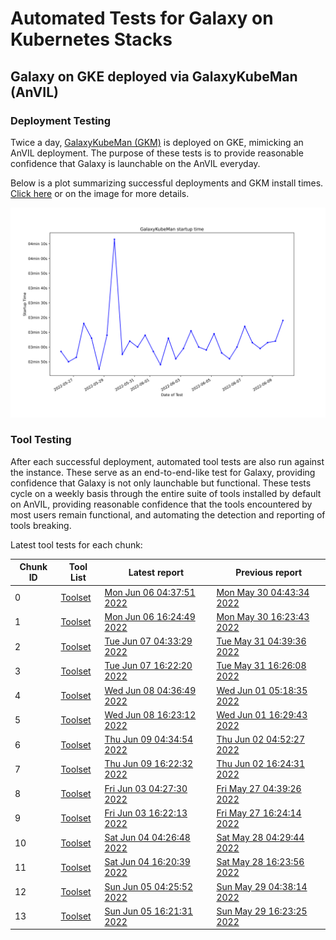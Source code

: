 # Automated Tests for Galaxy on Kubernetes Stacks
## Galaxy on GKE deployed via GalaxyKubeMan (AnVIL)
### Deployment Testing
Twice a day, [GalaxyKubeMan (GKM)](https://github.com/galaxyproject/galaxykubeman-helm) is deployed on GKE, mimicking an AnVIL deployment. The purpose of these tests is to provide reasonable confidence that Galaxy is launchable on the AnVIL everyday.

Below is a plot summarizing successful deployments and GKM install times.
<a href="https://htmlpreview.github.io/?https://github.com/anvilproject/galaxy-tests/blob/main/reports/anvil-production/deployments.html">Click here</a> or on the image for more details.

<a href="https://htmlpreview.github.io/?https://github.com/anvilproject/galaxy-tests/blob/main/reports/anvil-production/deployments.html"><img src="deployments.svg" /></a>

### Tool Testing
After each successful deployment, automated tool tests are also run against the instance. These serve as an end-to-end-like test for Galaxy, providing confidence that Galaxy is not only launchable but functional. These tests cycle on a weekly basis through the entire suite of tools installed by default on AnVIL, providing reasonable confidence that the tools encountered by most users remain functional, and automating the detection and reporting of tools breaking.

Latest tool tests for each chunk:

<table id="anviltools"><thead><tr><th>Chunk ID</th><th>Tool List</th><th>Latest report</th><th>Previous report</th></tr></thead><tbody><tr><td>0</td><td><a href="https://github.com/anvilproject/galaxy-tests/blob/main/reports/anvil-production/tool-tests/gxy-auto-2022-06-06-04-30-09-1/tools.yaml">Toolset</a></td><td><a href="https://htmlpreview.github.io/?https://github.com/anvilproject/galaxy-tests/blob/main/reports/anvil-production/tool-tests/gxy-auto-2022-06-06-04-30-09-1/results.html">Mon Jun 06 04:37:51 2022</a></td><td><a href="https://htmlpreview.github.io/?https://github.com/anvilproject/galaxy-tests/blob/main/reports/anvil-production/tool-tests/gxy-auto-2022-05-30-04-36-43-1/results.html">Mon May 30 04:43:34 2022</a></td></tr><tr><td>1</td><td><a href="https://github.com/anvilproject/galaxy-tests/blob/main/reports/anvil-production/tool-tests/gxy-auto-2022-06-06-16-17-04-1/tools.yaml">Toolset</a></td><td><a href="https://htmlpreview.github.io/?https://github.com/anvilproject/galaxy-tests/blob/main/reports/anvil-production/tool-tests/gxy-auto-2022-06-06-16-17-04-1/results.html">Mon Jun 06 16:24:49 2022</a></td><td><a href="https://htmlpreview.github.io/?https://github.com/anvilproject/galaxy-tests/blob/main/reports/anvil-production/tool-tests/gxy-auto-2022-05-30-16-16-06-1/results.html">Mon May 30 16:23:43 2022</a></td></tr><tr><td>2</td><td><a href="https://github.com/anvilproject/galaxy-tests/blob/main/reports/anvil-production/tool-tests/gxy-auto-2022-06-07-04-25-19-1/tools.yaml">Toolset</a></td><td><a href="https://htmlpreview.github.io/?https://github.com/anvilproject/galaxy-tests/blob/main/reports/anvil-production/tool-tests/gxy-auto-2022-06-07-04-25-19-1/results.html">Tue Jun 07 04:33:29 2022</a></td><td><a href="https://htmlpreview.github.io/?https://github.com/anvilproject/galaxy-tests/blob/main/reports/anvil-production/tool-tests/gxy-auto-2022-05-31-04-32-08-1/results.html">Tue May 31 04:39:36 2022</a></td></tr><tr><td>3</td><td><a href="https://github.com/anvilproject/galaxy-tests/blob/main/reports/anvil-production/tool-tests/gxy-auto-2022-06-07-16-14-54-1/tools.yaml">Toolset</a></td><td><a href="https://htmlpreview.github.io/?https://github.com/anvilproject/galaxy-tests/blob/main/reports/anvil-production/tool-tests/gxy-auto-2022-06-07-16-14-54-1/results.html">Tue Jun 07 16:22:20 2022</a></td><td><a href="https://htmlpreview.github.io/?https://github.com/anvilproject/galaxy-tests/blob/main/reports/anvil-production/tool-tests/gxy-auto-2022-05-31-16-18-17-1/results.html">Tue May 31 16:26:08 2022</a></td></tr><tr><td>4</td><td><a href="https://github.com/anvilproject/galaxy-tests/blob/main/reports/anvil-production/tool-tests/gxy-auto-2022-06-08-04-29-24-1/tools.yaml">Toolset</a></td><td><a href="https://htmlpreview.github.io/?https://github.com/anvilproject/galaxy-tests/blob/main/reports/anvil-production/tool-tests/gxy-auto-2022-06-08-04-29-24-1/results.html">Wed Jun 08 04:36:49 2022</a></td><td><a href="https://htmlpreview.github.io/?https://github.com/anvilproject/galaxy-tests/blob/main/reports/anvil-production/tool-tests/gxy-auto-2022-06-01-05-11-16-1/results.html">Wed Jun 01 05:18:35 2022</a></td></tr><tr><td>5</td><td><a href="https://github.com/anvilproject/galaxy-tests/blob/main/reports/anvil-production/tool-tests/gxy-auto-2022-06-08-16-14-20-1/tools.yaml">Toolset</a></td><td><a href="https://htmlpreview.github.io/?https://github.com/anvilproject/galaxy-tests/blob/main/reports/anvil-production/tool-tests/gxy-auto-2022-06-08-16-14-20-1/results.html">Wed Jun 08 16:23:12 2022</a></td><td><a href="https://htmlpreview.github.io/?https://github.com/anvilproject/galaxy-tests/blob/main/reports/anvil-production/tool-tests/gxy-auto-2022-06-01-16-21-24-1/results.html">Wed Jun 01 16:29:43 2022</a></td></tr><tr><td>6</td><td><a href="https://github.com/anvilproject/galaxy-tests/blob/main/reports/anvil-production/tool-tests/gxy-auto-2022-06-09-04-27-43-1/tools.yaml">Toolset</a></td><td><a href="https://htmlpreview.github.io/?https://github.com/anvilproject/galaxy-tests/blob/main/reports/anvil-production/tool-tests/gxy-auto-2022-06-09-04-27-43-1/results.html">Thu Jun 09 04:34:54 2022</a></td><td><a href="https://htmlpreview.github.io/?https://github.com/anvilproject/galaxy-tests/blob/main/reports/anvil-production/tool-tests/gxy-auto-2022-06-02-04-45-07-1/results.html">Thu Jun 02 04:52:27 2022</a></td></tr><tr><td>7</td><td><a href="https://github.com/anvilproject/galaxy-tests/blob/main/reports/anvil-production/tool-tests/gxy-auto-2022-06-09-16-14-32-1/tools.yaml">Toolset</a></td><td><a href="https://htmlpreview.github.io/?https://github.com/anvilproject/galaxy-tests/blob/main/reports/anvil-production/tool-tests/gxy-auto-2022-06-09-16-14-32-1/results.html">Thu Jun 09 16:22:32 2022</a></td><td><a href="https://htmlpreview.github.io/?https://github.com/anvilproject/galaxy-tests/blob/main/reports/anvil-production/tool-tests/gxy-auto-2022-06-02-16-16-57-1/results.html">Thu Jun 02 16:24:31 2022</a></td></tr><tr><td>8</td><td><a href="https://github.com/anvilproject/galaxy-tests/blob/main/reports/anvil-production/tool-tests/gxy-auto-2022-06-03-04-19-52-1/tools.yaml">Toolset</a></td><td><a href="https://htmlpreview.github.io/?https://github.com/anvilproject/galaxy-tests/blob/main/reports/anvil-production/tool-tests/gxy-auto-2022-06-03-04-19-52-1/results.html">Fri Jun 03 04:27:30 2022</a></td><td><a href="https://htmlpreview.github.io/?https://github.com/anvilproject/galaxy-tests/blob/main/reports/anvil-production/tool-tests/gxy-auto-2022-05-27-04-31-36-1/results.html">Fri May 27 04:39:26 2022</a></td></tr><tr><td>9</td><td><a href="https://github.com/anvilproject/galaxy-tests/blob/main/reports/anvil-production/tool-tests/gxy-auto-2022-06-03-16-14-39-1/tools.yaml">Toolset</a></td><td><a href="https://htmlpreview.github.io/?https://github.com/anvilproject/galaxy-tests/blob/main/reports/anvil-production/tool-tests/gxy-auto-2022-06-03-16-14-39-1/results.html">Fri Jun 03 16:22:13 2022</a></td><td><a href="https://htmlpreview.github.io/?https://github.com/anvilproject/galaxy-tests/blob/main/reports/anvil-production/tool-tests/gxy-auto-2022-05-27-16-16-22-1/results.html">Fri May 27 16:24:14 2022</a></td></tr><tr><td>10</td><td><a href="https://github.com/anvilproject/galaxy-tests/blob/main/reports/anvil-production/tool-tests/gxy-auto-2022-06-04-04-18-42-1/tools.yaml">Toolset</a></td><td><a href="https://htmlpreview.github.io/?https://github.com/anvilproject/galaxy-tests/blob/main/reports/anvil-production/tool-tests/gxy-auto-2022-06-04-04-18-42-1/results.html">Sat Jun 04 04:26:48 2022</a></td><td><a href="https://htmlpreview.github.io/?https://github.com/anvilproject/galaxy-tests/blob/main/reports/anvil-production/tool-tests/gxy-auto-2022-05-28-04-21-49-1/results.html">Sat May 28 04:29:44 2022</a></td></tr><tr><td>11</td><td><a href="https://github.com/anvilproject/galaxy-tests/blob/main/reports/anvil-production/tool-tests/gxy-auto-2022-06-04-16-13-04-1/tools.yaml">Toolset</a></td><td><a href="https://htmlpreview.github.io/?https://github.com/anvilproject/galaxy-tests/blob/main/reports/anvil-production/tool-tests/gxy-auto-2022-06-04-16-13-04-1/results.html">Sat Jun 04 16:20:39 2022</a></td><td><a href="https://htmlpreview.github.io/?https://github.com/anvilproject/galaxy-tests/blob/main/reports/anvil-production/tool-tests/gxy-auto-2022-05-28-16-16-31-1/results.html">Sat May 28 16:23:56 2022</a></td></tr><tr><td>12</td><td><a href="https://github.com/anvilproject/galaxy-tests/blob/main/reports/anvil-production/tool-tests/gxy-auto-2022-06-05-04-18-22-1/tools.yaml">Toolset</a></td><td><a href="https://htmlpreview.github.io/?https://github.com/anvilproject/galaxy-tests/blob/main/reports/anvil-production/tool-tests/gxy-auto-2022-06-05-04-18-22-1/results.html">Sun Jun 05 04:25:52 2022</a></td><td><a href="https://htmlpreview.github.io/?https://github.com/anvilproject/galaxy-tests/blob/main/reports/anvil-production/tool-tests/gxy-auto-2022-05-29-04-30-22-1/results.html">Sun May 29 04:38:14 2022</a></td></tr><tr><td>13</td><td><a href="https://github.com/anvilproject/galaxy-tests/blob/main/reports/anvil-production/tool-tests/gxy-auto-2022-06-05-16-13-51-1/tools.yaml">Toolset</a></td><td><a href="https://htmlpreview.github.io/?https://github.com/anvilproject/galaxy-tests/blob/main/reports/anvil-production/tool-tests/gxy-auto-2022-06-05-16-13-51-1/results.html">Sun Jun 05 16:21:31 2022</a></td><td><a href="https://htmlpreview.github.io/?https://github.com/anvilproject/galaxy-tests/blob/main/reports/anvil-production/tool-tests/gxy-auto-2022-05-29-16-14-36-1/results.html">Sun May 29 16:23:25 2022</a></td></tr></tbody></table>
